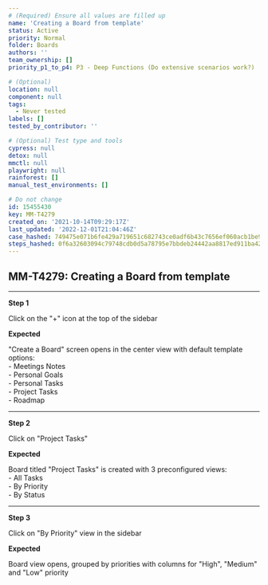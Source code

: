 ```yaml
---
# (Required) Ensure all values are filled up
name: 'Creating a Board from template'
status: Active
priority: Normal
folder: Boards
authors: ''
team_ownership: []
priority_p1_to_p4: P3 - Deep Functions (Do extensive scenarios work?)

# (Optional)
location: null
component: null
tags:
  - Never tested
labels: []
tested_by_contributor: ''

# (Optional) Test type and tools
cypress: null
detox: null
mmctl: null
playwright: null
rainforest: []
manual_test_environments: []

# Do not change
id: 15455430
key: MM-T4279
created_on: '2021-10-14T09:29:17Z'
last_updated: '2022-12-01T21:04:46Z'
case_hashed: 749475e071b6fe429a719651c682743ce0adf6b43c7656ef060acb1be944185aa291e1ed42da3db9427559a949a9bf8f
steps_hashed: 0f6a32603094c79748cdb0d5a78795e7bbdeb24442aa8817ed911ba4290b3113a1f0a7cec8ec66aab59a33bb19ea418b
---
```


<!-- (Auto-generated) Based on frontmatter's "key" and "name" -->

## MM-T4279: Creating a Board from template

---

**Step 1**

Click on the "+" icon at the top of the sidebar

**Expected**

"Create a Board" screen opens in the center view with default template options:\
\- Meetings Notes\
\- Personal Goals\
\- Personal Tasks\
\- Project Tasks\
\- Roadmap

---

**Step 2**

Click on "Project Tasks"

**Expected**

Board titled "Project Tasks" is created with 3 preconfigured views:\
\- All Tasks\
\- By Priority\
\- By Status

---

**Step 3**

Click on "By Priority" view in the sidebar

**Expected**

Board view opens, grouped by priorities with columns for "High", "Medium" and "Low" priority
